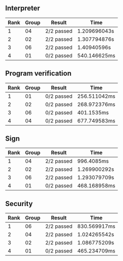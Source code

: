 ## Interpreter

| Rank | Group | Result     | Time         |
|------|-------|------------|--------------|
| 1    | 04    | 2/2 passed | 1.209696043s |
| 2    | 02    | 2/2 passed | 1.307794876s |
| 3    | 06    | 2/2 passed | 1.40940596s  |
| 4    | 01    | 0/2 passed | 540.146625ms |
## Program verification

| Rank | Group | Result     | Time         |
|------|-------|------------|--------------|
| 1    | 01    | 0/2 passed | 256.511042ms |
| 2    | 02    | 0/2 passed | 268.972376ms |
| 3    | 06    | 0/2 passed | 401.1535ms   |
| 4    | 04    | 0/2 passed | 677.749583ms |
## Sign

| Rank | Group | Result     | Time         |
|------|-------|------------|--------------|
| 1    | 04    | 2/2 passed | 996.4085ms   |
| 2    | 02    | 2/2 passed | 1.269900292s |
| 3    | 06    | 2/2 passed | 1.293079709s |
| 4    | 01    | 0/2 passed | 468.168958ms |
## Security

| Rank | Group | Result     | Time         |
|------|-------|------------|--------------|
| 1    | 06    | 2/2 passed | 830.569917ms |
| 2    | 04    | 2/2 passed | 1.024265542s |
| 3    | 02    | 2/2 passed | 1.086775209s |
| 4    | 01    | 0/2 passed | 465.234709ms |
